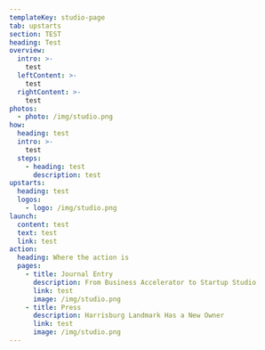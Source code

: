 ```yaml
---
templateKey: studio-page
tab: upstarts
section: TEST
heading: Test
overview:
  intro: >-
    test
  leftContent: >-
    test
  rightContent: >-
    test
photos:
  - photo: /img/studio.png
how:
  heading: test
  intro: >-
    test
  steps:
    - heading: test
      description: test
upstarts:
  heading: test
  logos:
    - logo: /img/studio.png
launch:
  content: test
  text: test
  link: test
action:
  heading: Where the action is
  pages:
    - title: Journal Entry
      description: From Business Accelerator to Startup Studio
      link: test
      image: /img/studio.png
    - title: Press
      description: Harrisburg Landmark Has a New Owner
      link: test
      image: /img/studio.png
---
```



